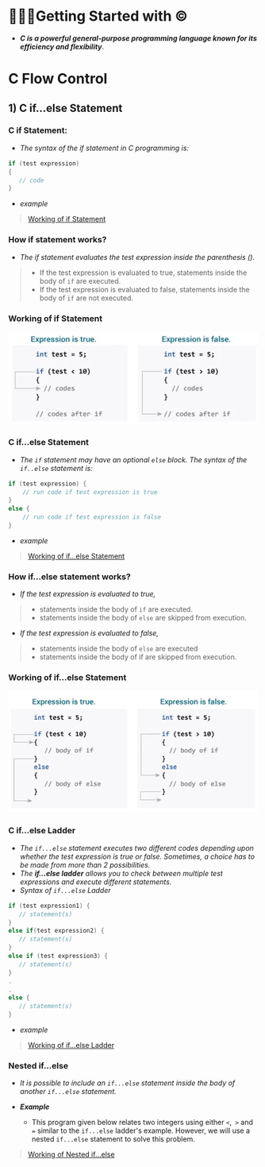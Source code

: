 # 🧑🏻‍💻Getting Started with ©️
- ***C is a powerful general-purpose programming language known for its efficiency and flexibility***.

# C Flow Control

## 1) C if...else Statement

### C if Statement:
- *The syntax of the if statement in C programming is:*
```c++
if (test expression) 
{
   // code
}
```
- *example*
>[Working of if Statement](https://github.com/SonaniAkshit/Data-Structures-Algorithms-in-C/blob/main/Basic%20C/C%20Flow%20Control/C%20if%20else%20Statement/if%20statement.c)

### How if statement works?
- *The if statement evaluates the test expression inside the parenthesis ().*
> - If the test expression is evaluated to true, statements inside the body of `if` are executed.
> - If the test expression is evaluated to false, statements inside the body of `if` are not executed.

### Working of if Statement
![Working of if Statement](img/working-c-if-statement.webp)


### C if...else Statement
- *The `if` statement may have an optional `else` block. The syntax of the `if..else` statement is:*
```c++
if (test expression) {
    // run code if test expression is true
}
else {
    // run code if test expression is false
}
```
- *example*
>[Working of if...else Statement](https://github.com/SonaniAkshit/Data-Structures-Algorithms-in-C/blob/main/Basic%20C/C%20Flow%20Control/C%20if%20else%20Statement/if%20else%20statement.c)

### How if...else statement works?
- *If the test expression is evaluated to true,*
> - statements inside the body of `if` are executed.
> - statements inside the body of `else` are skipped from execution.
- *If the test expression is evaluated to false,*
> - statements inside the body of `else` are executed
> - statements inside the body of if are skipped from execution.

### Working of if...else Statement
![Working of if Statement](img/how-if-else-works-c-programming.webp)

### C if...else Ladder
- *The `if...else` statement executes two different codes depending upon whether the test expression is true or false. Sometimes, a choice has to be made from more than 2 possibilities.*
- *The **if...else ladder** allows you to check between multiple test expressions and execute different statements.*
- *Syntax of `if...else` Ladder*
```c++
if (test expression1) {
   // statement(s)
}
else if(test expression2) {
   // statement(s)
}
else if (test expression3) {
   // statement(s)
}
.
.
else {
   // statement(s)
}
```
- *example*
>[Working of if...else Ladder](https://github.com/SonaniAkshit/Data-Structures-Algorithms-in-C/blob/main/Basic%20C/C%20Flow%20Control/C%20if%20else%20Statement/if%20else%20Ladder.c)

### Nested if...else
- *It is possible to include an `if...else` statement inside the body of another `if...else` statement.*

- ***Example***
  - This program given below relates two integers using either `<`,` >` and `=` similar to the `if...else` ladder's example. However, we will use a nested `if...else` statement to solve this problem.
>[Working of Nested if...else](https://github.com/SonaniAkshit/Data-Structures-Algorithms-in-C/blob/main/Basic%20C/C%20Flow%20Control/C%20if%20else%20Statement/Nested%20if...else.c)
